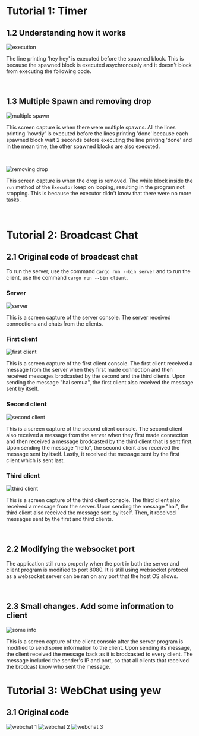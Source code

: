 # Tutorial 1: Timer

## 1.2 Understanding how it works

![execution](img/1-2.png)

The line printing 'hey hey' is executed before the spawned block. This is because the spawned block is executed asychronously and it doesn't block from executing the following code.

<br>

## 1.3 Multiple Spawn and removing drop

![multiple spawn](img/1-3-2.png)


This screen capture is when there were multiple spawns. All the lines printing 'howdy' is executed before the lines printing 'done' because each spawned block wait 2 seconds before executing the line printing 'done' and in the mean time, the other spawned blocks are also executed.

<br>

![removing drop](img/1-3-1.png)

This screen capture is when the drop is removed. The while block inside the `run` method of the `Executor` keep on looping, resulting in the program not stopping. This is because the executor didn't know that there were no more tasks.

<br>

# Tutorial 2: Broadcast Chat

## 2.1 Original code of broadcast chat

To run the server, use the command `cargo run --bin server` and to run the client, use the command `cargo run --bin client`.


### Server

![server](img/2-1-1.png)

This is a screen capture of the server console. The server received connections and chats from the clients.

### First client

![first client](img/2-1-4.png)

This is a screen capture of the first client console. The first client received a message from the server when they first made connection and then received messages brodcasted by the second and the third clients. Upon sending the message "hai semua", the first client also received the message sent by itself.

### Second client

![second client](img/2-1-3.png)

This is a screen capture of the second client console. The second client also received a message from the server when they first made connection and then received a message brodcasted by the third client that is sent first. Upon sending the message "hello", the second client also received the message sent by itself. Lastly, it received the message sent by the first client which is sent last.

### Third client

![third client](img/2-1-2.png)

This is a screen capture of the third client console. The third client also received a message from the server. Upon sending the message "hai", the third client also received the message sent by itself. Then, it received messages sent by the first and third clients.

<br>

## 2.2 Modifying the websocket port

The application still runs properly when the port in both the server and client program is modified to port 8080. It is still using websocket protocol as a websocket server can be ran on any port that the host OS allows. 

<br>

## 2.3 Small changes. Add some information to client

![some info](img/2-3.png)

This is a screen capture of the client console after the server program is modified to send some information to the client. Upon sending its message, the client received the message back as it is brodcasted to every client. The message included the sender's IP and port, so that all clients that received the brodcast know who sent the message.

# Tutorial 3: WebChat using yew

## 3.1 Original code

![webchat 1](img/3-1-1.png)
![webchat 2](img/3-1-2.png)
![webchat 3](img/3-1-3.png)